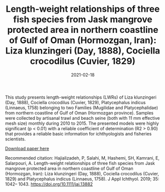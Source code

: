 ﻿---
title: "Length-weight relationships of three fish species from Jask mangrove protected area in northern coastline of Gulf of Oman (Hormozgan, Iran): Liza klunzingeri (Day, 1888), Cociella crocodilus (Cuvier, 1829)"
collection: publications
permalink: /publication/2021-02-18-paper-LWR-Jask-mangrove-number-1
excerpt: 'LWRs'
date: 2021-02-18
venue: 'Journal of Applied Ichthyology'
paperurl: 'https://onlinelibrary.wiley.com/doi/10.1111/jai.13882'
citation: 'Hajializadeh,et al. 2021'
---
This study presents length-weight relationships (LWRs) of Liza klunzingeri (Day, 1888), Cociella crocodilus (Cuvier, 1829), Platycephalus indicus (Linnaeus, 1758) belonging to two Families (Mugilidae and Platycephalidae) from northern coastline of Gulf of Oman (Hormozgan province). Samples were collected by artisanal trawl and beach seine (both with 11 mm effective mesh size) monthly during 2010 to 2015. The presented models were highly significant (p < 0.01) with a reliable coefficient of determination (R2 > 0.90) that provides a reliable basic information for ichthyologists and fisheries scientists.

[Download paper here](https://onlinelibrary.wiley.com/doi/10.1111/jai.13882)

Recommended citation:  Hajializadeh, P, Salahi, M, Hashemi, SH, Kamrani, E, Salarpouri, A. Length-weight relationships of three fish species from Jask mangrove protected area in northern coastline of Gulf of Oman (Hormozgan, Iran): Liza klunzingeri (Day, 1888), Cociella crocodilus (Cuvier, 1829) and Platycephalus indicus (Linnaeus, 1758). J Appl Ichthyol. 2019; 35: 1042– 1043. https://doi.org/10.1111/jai.13882